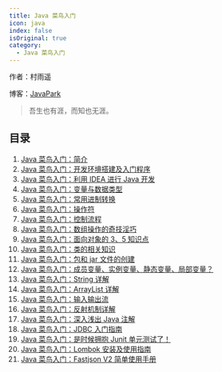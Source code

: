 ```yaml
---
title: Java 菜鸟入门
icon: java
index: false
isOriginal: true
category:
  - Java 菜鸟入门
---
```


作者：村雨遥

博客：[JavaPark](https://cunyu1943.github.io/JavaPark)

>   吾生也有涯，而知也无涯。

## 目录

1.  [Java 菜鸟入门：简介](2022-07-01-intro-to-java.md)
2.  [Java 菜鸟入门：开发环境搭建及入门程序](2022-07-02-jdk-install-and-hello-world.md)
3.  [Java 菜鸟入门：利用 IDEA 进行 Java 开发](2022-07-03-learn-java-with-idea.md)
4.  [Java 菜鸟入门：变量与数据类型](2022-07-04-variable-and-datatype.md)
5.  [Java 菜鸟入门：常用进制转换](2022-07-05-binary-convert.md)
6.  [Java 菜鸟入门：操作符](2022-07-06-operator.md)
7.  [Java 菜鸟入门：控制流程](2022-07-07-control-process.md)
8.  [Java 菜鸟入门：数组操作的奇技淫巧](2022-07-08-how-to-operate-array.md)
9.  [Java 菜鸟入门：面向对象的 3、5 知识点](2022-07-09-oop-1.md)
10.  [Java 菜鸟入门：类的相关知识](2022-07-10-oop-2.md)
11.  [Java 菜鸟入门：包和 jar 文件的创建](2022-07-11-oop-3.md)
12.  [Java 菜鸟入门：成员变量、实例变量、静态变量、局部变量？](2022-07-12-all-kinds-of-variable.md)
13.  [Java 菜鸟入门：String 详解](2022-07-13-string.md)
14.  [Java 菜鸟入门：ArrayList 详解](2022-07-14-arraylist.md)
15.  [Java 菜鸟入门：输入输出流](2022-07-15-in-out-stream.md)
16.  [Java 菜鸟入门：反射机制详解](2022-07-16-reflection.md)
17.  [Java 菜鸟入门：深入浅出 Java 注解](2022-07-21-annotations.md)
18.  [Java 菜鸟入门：JDBC 入门指南](2022-07-17-jdbc-introduction.md)
19.  [Java 菜鸟入门：是时候拥抱 Junit 单元测试了！](2022-07-18-test-with-junit.md)
20.  [Java 菜鸟入门：Lombok 安装及使用指南](2022-07-19-lombok-install-and-usage.md)
21.  [Java 菜鸟入门：Fastjson V2 简单使用手册](2022-07-20-fastjson2-quickstart.md)
